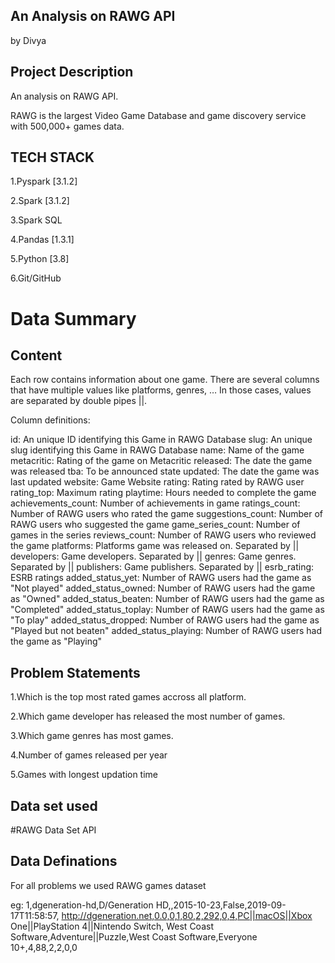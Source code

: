 ## An Analysis on RAWG API

by Divya

## Project Description

An analysis on RAWG API.

RAWG is the largest Video Game Database and game discovery service with 500,000+ games data.

## TECH STACK

1.Pyspark [3.1.2]

2.Spark [3.1.2]

3.Spark SQL

4.Pandas [1.3.1]

5.Python [3.8]

6.Git/GitHub 


# Data Summary

## Content

Each row contains information about one game. There are several columns that have multiple values like platforms, genres, … In those cases, values are separated by double pipes ||.

Column definitions:

id: An unique ID identifying this Game in RAWG Database
slug: An unique slug identifying this Game in RAWG Database
name: Name of the game
metacritic: Rating of the game on Metacritic
released: The date the game was released
tba: To be announced state
updated: The date the game was last updated
website: Game Website
rating: Rating rated by RAWG user
rating_top: Maximum rating
playtime: Hours needed to complete the game
achievements_count: Number of achievements in game
ratings_count: Number of RAWG users who rated the game
suggestions_count: Number of RAWG users who suggested the game
game_series_count: Number of games in the series
reviews_count: Number of RAWG users who reviewed the game
platforms: Platforms game was released on. Separated by ||
developers: Game developers. Separated by ||
genres: Game genres. Separated by ||
publishers: Game publishers. Separated by ||
esrb_rating: ESRB ratings
added_status_yet: Number of RAWG users had the game as "Not played"
added_status_owned: Number of RAWG users had the game as "Owned"
added_status_beaten: Number of RAWG users had the game as "Completed"
added_status_toplay: Number of RAWG users had the game as "To play"
added_status_dropped: Number of RAWG users had the game as "Played but not beaten"
added_status_playing: Number of RAWG users had the game as "Playing"




## Problem Statements

1.Which is the top most rated games accross all platform.

2.Which game developer has released the most number of games.

3.Which game genres has most games.

4.Number of games released per year

5.Games with longest updation time






## Data set used

#RAWG Data Set API


## Data Definations

 For all problems we used RAWG games dataset

eg: 1,dgeneration-hd,D/Generation HD,,2015-10-23,False,2019-09-17T11:58:57,
http://dgeneration.net,0.0,0,1,80,2,292,0,4,PC||macOS||Xbox One||PlayStation 4||Nintendo Switch,
West Coast Software,Adventure||Puzzle,West Coast Software,Everyone 10+,4,88,2,2,0,0



